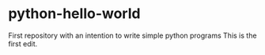 # python-hello-world
First repository with an intention to write simple python programs
This is the first edit. 
